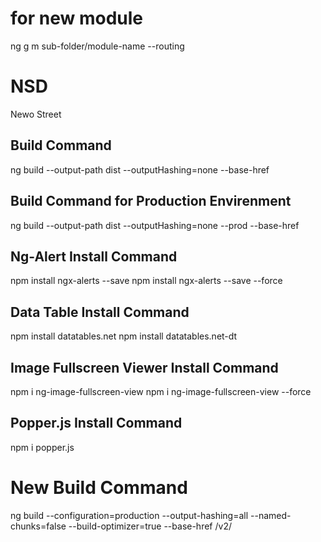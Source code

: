 # for new module
ng g m sub-folder/module-name --routing


# NSD
Newo Street
## Build Command
ng build --output-path dist --outputHashing=none --base-href
## Build Command for Production Envirenment
ng build --output-path dist --outputHashing=none --prod --base-href
## Ng-Alert Install Command
npm install ngx-alerts --save
npm install ngx-alerts --save --force
## Data Table Install Command
npm install datatables.net
npm install datatables.net-dt
## Image Fullscreen Viewer Install Command
npm i ng-image-fullscreen-view
npm i ng-image-fullscreen-view --force
## Popper.js Install Command
npm i popper.js

# New Build Command
ng build --configuration=production --output-hashing=all --named-chunks=false --build-optimizer=true  --base-href /v2/